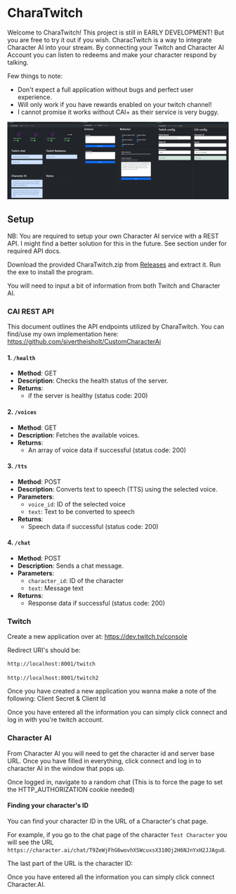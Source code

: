# CharaTwitch

Welcome to CharaTwitch! This project is still in EARLY DEVELOPMENT! But you are free to try it out if you wish.
CharacTwitch is a way to integrate Character AI into your stream. By connecting your Twitch and Character AI Account you can listen to redeems and make your character respond by talking.

Few things to note:

- Don't expect a full application without bugs and perfect user experience.
- Will only work if you have rewards enabled on your twitch channel!
- I cannot promise it works without CAI+ as their service is very buggy.

![Imgur](https://github.com/sivertheisholt/CharaTwitch/blob/main/assets/CharaTwitchFull.png)

## Setup

NB: You are required to setup your own Character AI service with a REST API. I might find a better solution for this in the future. See section under for required API docs.

Download the provided CharaTwitch.zip from [Releases](https://github.com/sivertheisholt/CharaTwitch/releases) and extract it. Run the exe to install the program.

You will need to input a bit of information from both Twitch and Character AI.

### CAI REST API

This document outlines the API endpoints utilized by CharaTwitch.
You can find/use my own implementation here: https://github.com/sivertheisholt/CustomCharacterAi

#### 1. `/health`

- **Method**: GET
- **Description**: Checks the health status of the server.
- **Returns**:
  - if the server is healthy (status code: 200)

#### 2. `/voices`

- **Method**: GET
- **Description**: Fetches the available voices.
- **Returns**:
  - An array of voice data if successful (status code: 200)

#### 3. `/tts`

- **Method**: POST
- **Description**: Converts text to speech (TTS) using the selected voice.
- **Parameters**:
  - `voice_id`: ID of the selected voice
  - `text`: Text to be converted to speech
- **Returns**:
  - Speech data if successful (status code: 200)

#### 4. `/chat`

- **Method**: POST
- **Description**: Sends a chat message.
- **Parameters**:
  - `character_id`: ID of the character
  - `text`: Message text
- **Returns**:
  - Response data if successful (status code: 200)

### Twitch

Create a new application over at: https://dev.twitch.tv/console

Redirect URI's should be: 
```
http://localhost:8001/twitch

http://localhost:8001/twitch2
```
Once you have created a new application you wanna make a note of the following: Client Secret & Client Id

Once you have entered all the information you can simply click connect and log in with you're twitch account.

### Character AI

From Character AI you will need to get the character id and server base URL. Once you have filled in everything, click connect and log in to character AI in the window that pops up.

Once logged in, navigate to a random chat (This is to force the page to set the HTTP_AUTHORIZATION cookie needed)

#### Finding your character's ID

You can find your character ID in the URL of a Character's chat page.

For example, if you go to the chat page of the character `Test Character` you will see the URL `https://character.ai/chat/T9ZeWjFhG6wovhXSWcuxsX310Oj2H6NJnYxH2JJAgu8`.

The last part of the URL is the character ID:

Once you have entered all the information you can simply click connect Character.AI.
